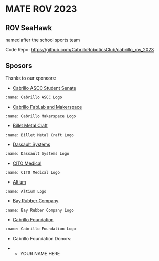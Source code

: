 # MATE ROV 2023

## ROV SeaHawk

named after the school sports team

Code Repo:
https://github.com/CabrilloRoboticsClub/cabrillo_rov_2023

## Sposors


Thanks to our sponsors:

* [Cabrillo ASCC Student Senate](https://www.cabrillo.edu/student-senate/)
```{image} /_static/materov2023/sponsors/logo-ascc-blue.png
:name: Cabrillo ASCC Logo
```

* [Cabrillo FabLab and Makerspace](https://cabrillomakerspace.com/)
```{image} /_static/materov2023/sponsors/cabrillo_makerspace.png
:name: Cabrillo Makerspace Logo
```

* [Billet Metal Craft](https://billetmetalcraft.com/)
```{image} /_static/materov2023/sponsors/billet_metal_craft.jpg
:name: Billet Metal Craft Logo
```

* [Dassault Systems](https://www.solidworks.com/)
```{image}  /_static/materov2023/sponsors/dassault_systems.png
:name: Dassault Systems Logo
```

* [CITO Medical](https://citomedical.com/)
```{image} /_static/materov2023/sponsors/cito_medical.jpg
:name: CITO Medical Logo
```

* [Altium](https://www.altium.com/)
```{image} /_static/materov2023/sponsors/altium.png
:name: Altium Logo
```

* [Bay Rubber Company](https://bayrubber.com/)
```{image} /_static/materov2023/sponsors/bay-rubber.jpg
:name: Bay Rubber Company Logo
```

* [Cabrillo Foundation](https://foundation.cabrillo.edu/)
```{image} /_static/materov2023/sponsors/cabrillofoundation.svg
:name: Cabrillo Foundation Logo
```
* Cabrillo Foundation Donors:

* * YOUR NAME HERE